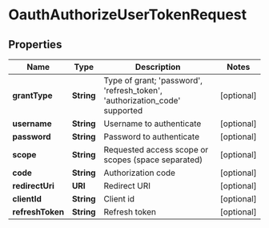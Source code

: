 

# OauthAuthorizeUserTokenRequest


## Properties

| Name | Type | Description | Notes |
|------------ | ------------- | ------------- | -------------|
|**grantType** | **String** | Type of grant; &#39;password&#39;, &#39;refresh_token&#39;, &#39;authorization_code&#39; supported |  [optional] |
|**username** | **String** | Username to authenticate |  [optional] |
|**password** | **String** | Password to authenticate |  [optional] |
|**scope** | **String** | Requested access scope or scopes (space separated) |  [optional] |
|**code** | **String** | Authorization code |  [optional] |
|**redirectUri** | **URI** | Redirect URI |  [optional] |
|**clientId** | **String** | Client id |  [optional] |
|**refreshToken** | **String** | Refresh token |  [optional] |



